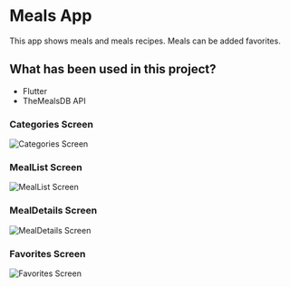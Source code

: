 # Meals App
This app shows meals and meals recipes. Meals can be added favorites.

## What has been used in this project?
- Flutter
- TheMealsDB API

### Categories Screen
![Categories Screen](https://github.com/mustafatmaca/tobeto-mealsapp/assets/58891564/2b2872c0-3dc1-4ecf-8162-1053f83f858f)

### MealList Screen
![MealList Screen](https://github.com/mustafatmaca/tobeto-mealsapp/assets/58891564/ac7e8a66-cca5-46ae-8f51-4ada86c0666d)

### MealDetails Screen
![MealDetails Screen](https://github.com/mustafatmaca/tobeto-mealsapp/assets/58891564/420f51b2-96c1-489c-b9f3-6a6a3915f7cd)

### Favorites Screen
![Favorites Screen](https://github.com/mustafatmaca/tobeto-mealsapp/assets/58891564/5b46982d-3014-4516-8e4e-be047b8e19ee)
